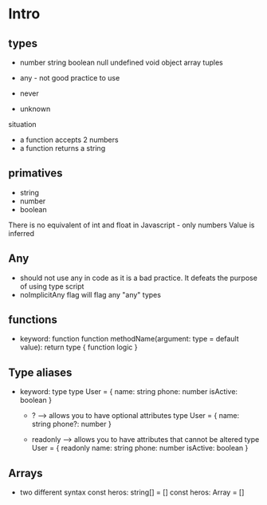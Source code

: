 # Intro
## types
- number string boolean null undefined void object array tuples

- any - not good practice to use
- never
- unknown

situation
- a function accepts 2 numbers
- a function returns a string

## primatives
- string
- number
- boolean

There is no equivalent of int and float in Javascript - only numbers
Value is inferred

## Any
- should not use any in code as it is a bad practice. It defeats the purpose of using type script
- noImplicitAny flag will flag any "any" types

## functions
- keyword: function
    function methodName(argument: type = default value): return type {
      function logic
    }

## Type aliases 
- keyword: type
  type User = {
    name: string
    phone: number
    isActive: boolean
  }

  - ? --> allows you to have optional attributes 
  type User = {
    name: string
    phone?: number
  }

  - readonly --> allows you to have attributes that cannot be altered
    type User = {
    readonly name: string
    phone: number
    isActive: boolean
  }


## Arrays
- two different syntax
  const heros: string[] = []
  const heros: Array<string> = []
